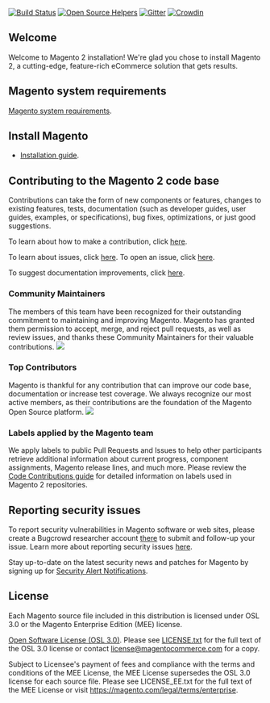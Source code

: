 [![Build Status](https://travis-ci.org/magento/magento2.svg?branch=2.3-develop)](https://travis-ci.org/magento/magento2)
[![Open Source Helpers](https://www.codetriage.com/magento/magento2/badges/users.svg)](https://www.codetriage.com/magento/magento2)
[![Gitter](https://badges.gitter.im/Join%20Chat.svg)](https://gitter.im/magento/magento2?utm_source=badge&utm_medium=badge&utm_campaign=pr-badge)
[![Crowdin](https://d322cqt584bo4o.cloudfront.net/magento-2/localized.svg)](https://crowdin.com/project/magento-2)
<h2>Welcome</h2>
Welcome to Magento 2 installation! We're glad you chose to install Magento 2, a cutting-edge, feature-rich eCommerce solution that gets results.

## Magento system requirements
[Magento system requirements](https://devdocs.magento.com/guides/v2.3/install-gde/system-requirements2.html).

## Install Magento

*	[Installation guide](https://devdocs.magento.com/guides/v2.3/install-gde/bk-install-guide.html).

<h2>Contributing to the Magento 2 code base</h2>
Contributions can take the form of new components or features, changes to existing features, tests, documentation (such as developer guides, user guides, examples, or specifications), bug fixes, optimizations, or just good suggestions.

To learn about how to make a contribution, click [here][1].

To learn about issues, click [here][2]. To open an issue, click [here][3].

To suggest documentation improvements, click [here][4].

[1]: <https://devdocs.magento.com/guides/v2.3/contributor-guide/contributing.html>
[2]: <https://devdocs.magento.com/guides/v2.3/contributor-guide/contributing.html#report>
[3]: <https://github.com/magento/magento2/issues>
[4]: <https://devdocs.magento.com>

<h3>Community Maintainers</h3>
The members of this team have been recognized for their outstanding commitment to maintaining and improving Magento. Magento has granted them permission to accept, merge, and reject pull requests, as well as review issues, and thanks these Community Maintainers for their valuable contributions.

<a href="https://magento.com/magento-contributors#maintainers">
    <img src="https://raw.githubusercontent.com/wiki/magento/magento2/images/maintainers.png"/>
</a>

<h3>Top Contributors</h3>
Magento is thankful for any contribution that can improve our code base, documentation or increase test coverage. We always recognize our most active members, as their contributions are the foundation of the Magento Open Source platform.
<a href="https://magento.com/magento-contributors">
    <img src="https://raw.githubusercontent.com/wiki/magento/magento2/images/contributors.png"/>
</a>

<h3>Labels applied by the Magento team</h3>
We apply labels to public Pull Requests and Issues to help other participants retrieve additional information about current progress, component assignments, Magento release lines, and much more. 
Please review the <a href="https://devdocs.magento.com/guides/v2.3/contributor-guide/contributing.html#labels">Code Contributions guide</a> for detailed information on labels used in Magento 2 repositories.

<h2>Reporting security issues</h2>

To report security vulnerabilities in Magento software or web sites, please create a Bugcrowd researcher account <a href="https://bugcrowd.com/magento">there</a> to submit and follow-up your issue. Learn more about reporting security issues <a href="https://magento.com/security/reporting-magento-security-issue">here</a>.

Stay up-to-date on the latest security news and patches for Magento by signing up for <a href="https://magento.com/security/sign-up">Security Alert Notifications</a>.

<h2>License</h2>

Each Magento source file included in this distribution is licensed under OSL 3.0 or the Magento Enterprise Edition (MEE) license.

[Open Software License (OSL 3.0)](https://opensource.org/licenses/osl-3.0.php).
Please see [LICENSE.txt](https://github.com/magento/magento2/blob/2.3-develop/LICENSE.txt) for the full text of the OSL 3.0 license or contact license@magentocommerce.com for a copy.

Subject to Licensee's payment of fees and compliance with the terms and conditions of the MEE License, the MEE License supersedes the OSL 3.0 license for each source file.
Please see LICENSE_EE.txt for the full text of the MEE License or visit https://magento.com/legal/terms/enterprise.

